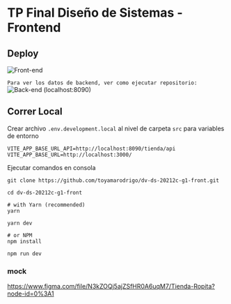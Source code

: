 # TP Final Diseño de Sistemas - Frontend


## Deploy
![Front-end](https://dv-ds-20212c-g1-front.vercel.app/)

`Para ver los datos de backend, ver como ejecutar repositorio:` ![Back-end](https://github.com/toyamarodrigo/dv-ds-20212c-g1) (localhost:8090)

## Correr Local

Crear archivo `.env.development.local` al nivel de carpeta `src` para variables de entorno

```shell
VITE_APP_BASE_URL_API=http://localhost:8090/tienda/api
VITE_APP_BASE_URL=http://localhost:3000/
```

Ejecutar comandos en consola

```shell
git clone https://github.com/toyamarodrigo/dv-ds-20212c-g1-front.git

cd dv-ds-20212c-g1-front

# with Yarn (recommended)
yarn

yarn dev

# or NPM
npm install

npm run dev
```

### mock

<https://www.figma.com/file/N3kZOQj5ajZSfHR0A6uqM7/Tienda-Ropita?node-id=0%3A1>
